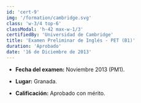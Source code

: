 ```yaml
---
id: 'cert-9'
img: '/formation/cambridge.svg'
class: 'w-3/4 top-6'
classModal: 'h-42 max-w-1/3'
certifiedBy: 'Universidad de Cambridge'
title: 'Examen Preliminar de Inglés - PET (B1)'
duration: 'Aprobado'
date: '16 de Diciembre de 2013'
---
```


- **Fecha del examen:** Noviembre 2013 (PM1).

- **Lugar:** Granada.

- **Calificación:** Aprobado con mérito.
